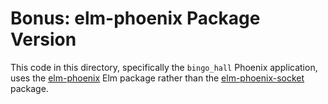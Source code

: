 # Bonus: elm-phoenix Package Version

This code in this directory, specifically the `bingo_hall` Phoenix application, uses the [elm-phoenix](https://github.com/saschatimme/elm-phoenix) Elm package rather than the 
[elm-phoenix-socket](https://github.com/fbonetti/elm-phoenix-socket) package.
